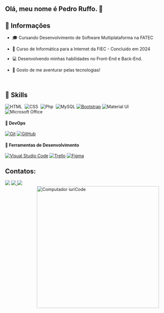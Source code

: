 ## Olá, meu nome é Pedro Ruffo. 👋

## 🚩 Informações
<p align="center">


 - 🎓 Cursando Desenvolvimento de Software Multiplataforma na FATEC
 
 - 📅 Curso de Informática para a Internet da FIEC - Concluido em 2024

- 💻 Desenvolvendo minhas habilidades no Front-End e Back-End.

- 🚀 Gosto de me aventurar pelas tecnologias!
</p>&nbsp;


## 🎯 Skills

![HTML](https://img.shields.io/badge/HTML5-E34F26?style=for-the-badge&logo=html5&logoColor=white)&nbsp;
![CSS](https://img.shields.io/badge/CSS3-1572B6?style=for-the-badge&logo=css3&logoColor=white)&nbsp;
![Php](https://img.shields.io/badge/PHP-777BB4?style=for-the-badge&logo=php&logoColor=white)&nbsp;
![MySQL](https://img.shields.io/badge/MySQL-4479A1?style=for-the-badge&logo=mysql&logoColor=white)
[![Bootstrap](https://img.shields.io/badge/Bootstrap-7952B3?style=for-the-badge&logo=bootstrap&logoColor=white)](https://getbootstrap.com/)
![Material UI](https://img.shields.io/badge/MUI-007FFF?style=for-the-badge&logo=mui&logoColor=white)
![Microsoft Office](https://img.shields.io/badge/Microsoft_Office-D83B01?style=for-the-badge&logo=microsoft-office&logoColor=white)

#### 🔧 DevOps

[![Git](https://img.shields.io/badge/Git-F05032?style=for-the-badge&logo=git&logoColor=white)](https://git-scm.com/)
[![GitHub](https://img.shields.io/badge/GitHub-181717?style=for-the-badge&logo=github&logoColor=white)](https://github.com/)

#### 🔗 Ferramentas de Desenvolvimento

[![Visual Studio Code](https://img.shields.io/badge/Visual_Studio_Code-007ACC?style=for-the-badge&logo=visual-studio-code&logoColor=white)](https://code.visualstudio.com/)
[![Trello](https://img.shields.io/badge/Trello-0052CC?style=for-the-badge&logo=trello&logoColor=white)](https://trello.com/)
[![Figma](https://img.shields.io/badge/Figma-F24E1E?style=for-the-badge&logo=figma&logoColor=white)](https://www.figma.com/)

## Contatos:

<div> 
<a href="https://i.imgur.com/kVyBbWe.png" target="_blank"><img src="https://img.shields.io/badge/WhatsApp-25D366?style=for-the-badge&logo=whatsapp&logoColor=white"></a>
<a href="https://www.instagram.com/opedroruffo" target="_blank"><img src="https://img.shields.io/badge/-Instagram-%23E4405F?style=for-the-badge&logo=instagram&logoColor=white">
</a>
<a href = "mailto:ph.ruffo.s@gmail.com"> <img src="https://img.shields.io/badge/-Gmail-%23333?style=for-the-badge&logo=gmail&logoColor=white" target="_blank"></a>
</div>&nbsp;&nbsp;





<img src="https://raw.githubusercontent.com/abhisheknaiidu/abhisheknaiidu/master/code.gif" min-width="400px" max-width="400px" width="400px" align="right" alt="Computador iuriCode">

&nbsp;
&nbsp;


